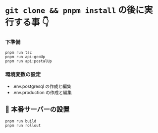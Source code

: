# `git clone && pnpm install` の後に実行する事 👇️

### 下準備

```pwsh
pnpm run tsc
pnpm run api:geoUp
pnpm run api:postalUp
```

### 環境変数の設定

- .env.postgresql の作成と編集
- .env.production の作成と編集

## 🔋 本番サーバーの設置

```pwsh
pnpm run build
pnpm run rollout
```
